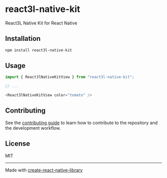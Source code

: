 # react3l-native-kit
React3L Native Kit for React Native
## Installation

```sh
npm install react3l-native-kit
```

## Usage

```js
import { React3lNativeKitView } from "react3l-native-kit";

// ...

<React3lNativeKitView color="tomato" />
```

## Contributing

See the [contributing guide](CONTRIBUTING.md) to learn how to contribute to the repository and the development workflow.

## License

MIT

---

Made with [create-react-native-library](https://github.com/callstack/react-native-builder-bob)
